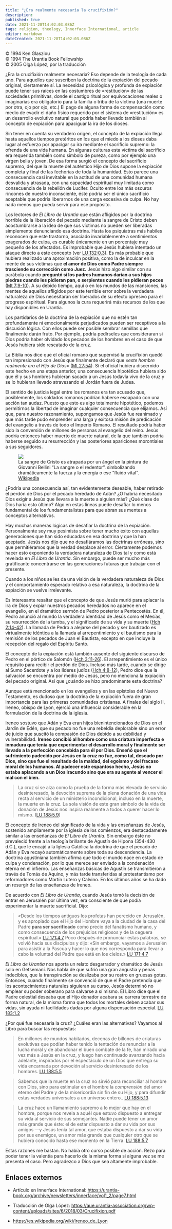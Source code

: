 ```yaml
---
title: "¿Era realmente necesaria la crucifixión?"
description: 
published: true
date: 2021-11-28T14:02:03.086Z
tags: religion, theology, Innerface International, article
editor: markdown
dateCreated: 2021-11-28T14:02:03.086Z
---
```


<p class="v-card v-sheet theme--light grey lighten-3 px-2">© 1994 Ken Glasziou<br>© 1994 The Urantia Book Fellowship<br>© 2005 Olga López, por la traducción</p>

¿Era la crucifixión realmente necesaria? Eso depende de la teología de cada uno. Para aquellos que suscriben la doctrina de la expiación del pecado original, ciertamente sí. La necesidad psicológica y profunda de expiación puede tener sus raíces en las costumbres de «restitución» de las sociedades primitivas, donde el castigo ritual por equivocaciones reales o imaginarias era obligatorio para la familia o tribu de la víctima (una muerte por otra, ojo por ojo, etc.) El pago de alguna forma de compensación como medio de evadir el daño físico requerido por el sistema de «restitución» es un desarrollo evolutivo natural que podría haber llevado también al concepto de expiación para apaciguar la ira de los dioses.

Sin tener en cuenta su verdadero origen, el concepto de la expiación llega hasta aquellos tiempos pretéritos en los que el miedo a los dioses daba lugar al esfuerzo por apacigar su ira mediante el sacrificio supremo: la ofrenda de una vida humana. En algunas culturas esta víctima del sacrificio era requerida también como símbolo de pureza, como por ejemplo una virgen bella y joven. De esa forma surgió el concepto del sacrificio supremo, del que la muerte del auténtico Hijo de Dios supone la expiación completa y final de las fechorías de toda la humanidad. Esto parece una consecuencia casi inevitable en la actitud de una comunidad humana desvalida y atrasada, con una capacidad espiritual muy limitada como consecuencia de la rebelión de Lucifer. Oculto entre los más oscuros rincones de nuestro inconsciente, éste podría ser el único sacrificio aceptable que podría liberarnos de una carga excesiva de culpa. No hay nada menos que pueda servir para ese propósito.

Los lectores de _El Libro de Urantia_ que están afligidos por la doctrina horrible de la liberación del pecado mediante la sangre de Cristo deben acostumbrarse a la idea de que sus víctimas no pueden ser liberadas simplemente denunciando esa doctrina. Hasta los psiquiatras más habiles reconocen que este trastorno, asociado invariablemente a sentimientos exagerados de culpa, es curable únicamente en un porcentaje muy pequeño de los afectados. Es improbable que Jesús hubiera intentado un ataque directo a este concepto (ver [LU 132:0.3](/es/The_Urantia_Book/132#p0_3)). Es más probable que hubiera realizado una aproximación positiva, como la de inculcar en la mente de sus víctimas que **el amor de Dios como Padre siempre trasciende su corrección como Juez.** Jesús hizo algo similar con su parábola cuando **preguntó si los padres humanos darían a sus hijos piedras cuando les pidieran pan, o serpientes cuando les pidieran peces** ([Mt 7:9-10](/es/Bible/Matthew/7#v9)). A su debido tiempo, aquí o en los mundos de las mansiones, las mentes de aquellos afligidos por este terrible error sobre la verdadera naturaleza de Dios necesitarán ser liberados de su efecto opresivo para el progreso espiritual. Para algunos la cura requerirá más recursos de los que hay disponibles en Urantia.

Los partidarios de la doctrina de la expiación que no estén tan profundamente ni emocionalmente perjudicados pueden ser receptivos a la discusión lógica. Con ellos puede ser posible sembrar semillas que finalmente darán fruto. Por ejemplo, podría pedírseles que consideraran si Dios podría haber olvidado los pecados de los hombres en el caso de que Jesús hubiera sido rescatado de la cruz.

La Biblia nos dice que el oficial romano que supervisó la crucifixión quedó tan impresionado con Jesús que finalmente declaró que «_este hombre realmente era el Hijo de Dios_» ([Mt 27:54](/es/Bible/Matthew/27#v54)). Si el oficial hubiera discernido este hecho en una etapa anterior, una consecuencia hipotética hubiera sido que él y sus hombres hubieran sacado a un Jesús todavía vivo de la cruz y se lo hubieran llevado atravesando el Jordán fuera de Judea.

El sentido de justicia legal entre los romanos era tan acusado que, posiblemente, los soldados romanos podrían haberse escapado con una acción tan audaz. Puesto que esto es algo totalmente hipotético, podemos permitirnos la libertad de imaginar cualquier consecuencia que elijamos. Así que, para nuestro razonamiento, supongamos que Jesús fue reanimado y que más tarde pudo emprender una larga y exitosa misión de predicación del evangelio a través de todo el Imperio Romano. El resultado podría haber sido la conversión de millones de personas al evangelio del reino. Jesús podría entonces haber muerto de muerte natural, de la que también podría haberse seguido su resurrección y las posteriores apariciones morontiales a sus seguidores.

<figure id="Figure_1" class="image urantiapedia image-style-align-right">
<img src="/image/article/Ken_Glasziou/Was_the_Crucifixion_Really_Necessary/Giovanni_Bellini_-_Il_sangue_del_Redentore.jpg">
<figcaption>La sangre de Cristo es atrapada por un ángel en la pintura de Giovanni Bellini “La sangre o el redentor”. simbolizando dramáticamente la fuerza y la energía o ese “fluido vital”. <a href="https://en.wikipedia.org/wiki/The_Blood_of_the_Redeemer">Wikipedia</a></figcaption>
</figure>

¿Podría una consecuencia así, tan evidentemente deseable, haber retirado el perdón de Dios por el pecado heredado de Adán? ¿O habría necesitado Dios exigir a Jesús que llevara a la muerte a alguien más? ¿Qué clase de Dios haría esto último? Algo en estas líneas puede desafiar lo menos fundamental de los fundamentalistas para que abran sus mentes a conceptos alternativos.

Hay muchas maneras lógicas de desafiar la doctrina de la expiación. Personalmente soy muy pesimista sobre tener mucho éxito con aquellas generaciones que han sido educadas en esa doctrina y que la han aceptado. Jesús nos dijo que no desafiáramos las doctrinas erróneas, sino que permitiéramos que la verdad desplace al error. Ciertamente podemos hacer esto exponiendo la verdadera naturaleza de Dios tal y como está revelada en _El Libro de Urantia_. Sin embargo, puede ser mucho más gratificante concentrarse en las generaciones futuras que trabajar con el presente.

Cuando a los niños se les da una visión de la verdadera naturaleza de Dios y el comportamiento esperado relativo a esa naturaleza, la doctrina de la expiación se vuelve irrelevante.

Es interesante resaltar que el concepto de que Jesús murió para aplacar la ira de Dios y expiar nuestros pecados heredados no aparece en el evangelio, en el dramático sermón de Pedro posterior a Pentecostés. En él, Pedro anunció al mundo la verdadera identidad de Jesús como el Mesías, su resurrección de la tumba, y el significado de su vida y su muerte ([Hch 2:14-42](/es/Bible/Acts_of_the_Apostles/2#v14)). La llamada de Pedro a alejarse del pecado y ser bautizado es virtualmente idéntica a la llamada al arrepentimiento y el bautismo para la remisión de los pecados de Juan el Bautista, excepto en que incluye la recepción del regalo del Espíritu Santo.

El concepto de la expiación está también ausente del siguiente discurso de Pedro en el pórtico de Salomón ([Hch 3:11-26](/es/Bible/Acts_of_the_Apostles/3#v11)). El arrepentimiento es el único requisito para recibir el perdón de Dios. Incluso más tarde, cuando se dirige al Sumo Sacerdote y a los líderes judíos ([Hch 4:8-12](/es/Bible/Acts_of_the_Apostles/4#v8)), Pedro dice que la salvación se encuentra por medio de Jesús, pero no menciona la expiación del pecado original. Así que ¿cuándo se hizo predominante esta doctrina?

Aunque está mencionado en los evangelios y en las epístolas del Nuevo Testamento, es dudoso que la doctrina de la expiación fuera de gran importancia para las primeras comunidades cristianas. A finales del siglo II, Ireneo, obispo de Lyon, ejerció una influencia considerable en la formulación de la doctrina de la iglesia.

Ireneo sostuvo que Adán y Eva eran hijos bienintencionados de Dios en el Jardín de Edén, que su pecado no fue una rebeldía deplorable sino un error de juicio que suscitó la compasión de Dios debido a su debilidad y vulnerabilidad. **Ireneo concibió al hombre como una criatura imperfecta e inmadura que tenía que experimentar el desarrollo moral y finalmente ser llevado a la perfección concebida para él por Dios. Enseñó que el sufrimiento padecido por Jesús en la cruz no fue, como tal, deseado por Dios, sino que fue el resultado de la maldad, del egoísmo y del fracaso moral de los humanos. Al padecer este espantoso hecho, Jesús no estaba aplacando a un Dios iracundo sino que era su agente al vencer el mal con el bien.**

> La cruz sí se alza como la prueba de la forma más elevada de servicio desinteresado, la devoción suprema de la plena donación de una vida recta al servicio de un ministerio incondicional, incluso en la muerte, la muerte en la cruz. La sola visión de este gran símbolo de la vida de donación de Jesús nos inspira realmente a todos a querer hacer lo mismo. ([LU 188:5.9](/es/The_Urantia_Book/188#p5_9))

El concepto de Ireneo del significado de la vida y las enseñanzas de Jesús, sostenido ampliamente por la iglesia de los comienzos, era destacadamente similar a las enseñanzas de _El Libro de Urantia_. Sin embargo éste no prevaleció frente a la teología brillante de Agustín de Hipona (354-430 d.C.), que le encajó a la Iglesia Católica la doctrina de que el pecado de Adán y Eva recayó automáticamente sobre toda su descendencia. La doctrina agustiniana también afirma que todo el mundo nace en estado de culpa y condenación, por lo que merece ser enviado a la condenación eterna en el infierno. Las enseñanzas básicas de Agustín se transmitieron a través de Tomás de Aquino, y más tarde transferidas al protestantismo por reformadores como Martín Lutero y Calvino. En los últimos años se ha dado un resurgir de las enseñanzas de Ireneo.

De acuerdo con _El Libro de Urantia_, cuando Jesús tomó la decisión de entrar en Jerusalén por última vez, era consciente de que podía experimentar la muerte sacrificial. Dijo:

> «Desde los tiempos antiguos los profetas han perecido en Jerusalén, y es apropiado que el Hijo del Hombre vaya a la ciudad de la casa del Padre **para ser sacrificado** como precio del fanatismo humano, y como consecuencia de los prejuicios religiosos y de la ceguera espiritual.» [LU 171:4.7](/es/The_Urantia_Book/171#p4_7) Poco después de pronunciar estas palabras, se volvió hacia sus discípulos y dijo: «Sin embargo, vayamos a Jerusalén para asistir a la Pascua y hacer lo que nos corresponda para llevar a cabo la voluntad del Padre que está en los cielos.» [LU 171:4.7](/es/The_Urantia_Book/171#p4_7)

_El Libro de Urantia_ nos aporta un relato desgarrador y dramático de Jesús solo en Getsemaní. Nos habla de que sufrió una gran angustia y penas indecibles, que la transpiración se deslizaba por su rostro en gruesas gotas. Entonces, cuando finalmente se convenció de que el Padre pretendía que los acontecimientos naturales siguieran su curso, Jesús determinó no emplear su poder soberano para salvarse a sí mismo. El Libro dice que el Padre celestial deseaba que el Hijo donador acabara su carrera terrestre de forma natural, de la misma forma que todos los mortales deben acabar sus vidas, sin ayuda ni facilidades dadas por alguna dispensación especial. [LU 183:1.2](/es/The_Urantia_Book/183#p1_2)

¿Por qué fue necesaria la cruz? ¿Cuáles eran las alternativas? Vayamos al Libro para buscar las respuestas:

> En millones de mundos habitados, decenas de billones de criaturas evolutivas que podían haber tenido la tentación de renunciar a la lucha moral y de abandonar el buen combate de la fe, han mirado una vez más a Jesús en la cruz, y luego han continuado avanzando hacia adelante, inspirados por el espectáculo de un Dios que entrega su vida encarnada por devoción al servicio desinteresado de los hombres. [LU 188:5.5](/es/The_Urantia_Book/188#p5_5)

> Sabemos que la muerte en la cruz no sirvió para reconciliar al hombre con Dios, sino para estimular en el hombre la *comprensión* del amor eterno del Padre y de la misericordia sin fin de su Hijo, y para difundir estas verdades universales a un universo entero.. [LU 188:5.13](/es/The_Urantia_Book/188#p5_13)

> La cruz hace un llamamiento supremo a lo mejor que hay en el hombre, porque nos revela a aquél que estuvo dispuesto a entregar su vida al servicio de sus semejantes. Nadie puede tener un amor más grande que éste: el de estar dispuesto a dar su vida por sus amigos —y Jesús tenía tal amor, que estaba dispuesto a dar su vida por sus enemigos, un amor más grande que cualquier otro que se hubiera conocido hasta ese momento en la Tierra. [LU 188:5.7](/es/The_Urantia_Book/188#p5_7)

Estas razones me bastan. No había otro curso posible de acción. Rezo para poder tener la valentía para hacerlo de la misma forma si alguna vez se me presenta el caso. Pero agradezco a Dios que sea altamente improbable.

## Enlaces externos

* Artículo en Innerface International: https://urantia-book.org/archive/newsletters/innerface/vol1_2/page7.html

* Traducción de Olga López: https://aue.urantia-association.org/wp-content/uploads/sites/6/2018/03/Crucifixion.pdf

* https://es.wikipedia.org/wiki/Ireneo_de_Lyon